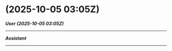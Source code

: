 <!-- Generated by SpecStory -->

<!-- vscode Session 795ee494-f158-4995-b813-4c21dcedc46d (2025-10-05 03:05Z) -->

#  (2025-10-05 03:05Z)

_**User (2025-10-05 03:05Z)**_



---

_**Assistant**_



---

